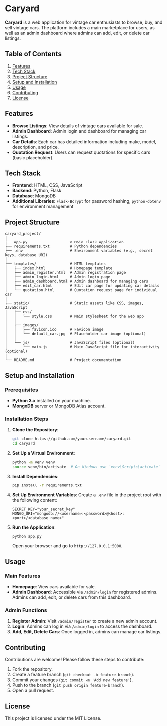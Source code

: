 # Caryard

**Caryard** is a web application for vintage car enthusiasts to browse, buy, and sell vintage cars. The platform includes a main marketplace for users, as well as an admin dashboard where admins can add, edit, or delete car listings.

## Table of Contents
1. [Features](#features)
2. [Tech Stack](#tech-stack)
3. [Project Structure](#project-structure)
4. [Setup and Installation](#setup-and-installation)
5. [Usage](#usage)
6. [Contributing](#contributing)
7. [License](#license)

## Features
- **Browse Listings**: View details of vintage cars available for sale.
- **Admin Dashboard**: Admin login and dashboard for managing car listings.
- **Car Details**: Each car has detailed information including make, model, description, and price.
- **Quotation Request**: Users can request quotations for specific cars (basic placeholder).

## Tech Stack
- **Frontend**: HTML, CSS, JavaScript
- **Backend**: Python, Flask
- **Database**: MongoDB
- **Additional Libraries**: `Flask-Bcrypt` for password hashing, `python-dotenv` for environment management

## Project Structure
```
caryard_project/
│
├── app.py                   # Main Flask application
├── requirements.txt         # Python dependencies
├── .env                     # Environment variables (e.g., secret keys, database URI)
│
├── templates/               # HTML templates
│   ├── index.html           # Homepage template
│   ├── admin_register.html  # Admin registration page
│   ├── admin_login.html     # Admin login page
│   ├── admin_dashboard.html # Admin dashboard for managing cars
│   ├── edit_car.html        # Edit car page for updating car details
│   └── quotation.html       # Quotation request page for individual car
│
├── static/                  # Static assets like CSS, images, JavaScript
│   ├── css/
│   │   └── style.css        # Main stylesheet for the web app
│   │
│   ├── images/
│   │   ├── favicon.ico      # Favicon image
│   │   └── default_car.jpg  # Placeholder car image (optional)
│   │
│   └── js/                  # JavaScript files (optional)
│       └── main.js          # Main JavaScript file for interactivity (optional)
│
└── README.md                # Project documentation
```

## Setup and Installation

### Prerequisites
- **Python 3.x** installed on your machine.
- **MongoDB** server or MongoDB Atlas account.

### Installation Steps

1. **Clone the Repository**:
   ```bash
   git clone https://github.com/yourusername/caryard.git
   cd caryard
   ```

2. **Set Up a Virtual Environment**:
   ```bash
   python -m venv venv
   source venv/bin/activate  # On Windows use `venv\Scripts\activate`
   ```

3. **Install Dependencies**:
   ```bash
   pip install -r requirements.txt
   ```

4. **Set Up Environment Variables**:
   Create a `.env` file in the project root with the following content:
   ```plaintext
   SECRET_KEY="your_secret_key"
   MONGO_URI="mongodb://<username>:<password>@<host>:<port>/<database_name>"
   ```

5. **Run the Application**:
   ```bash
   python app.py
   ```
   Open your browser and go to `http://127.0.0.1:5000`.

## Usage

### Main Features
- **Homepage**: View cars available for sale.
- **Admin Dashboard**: Accessible via `/admin/login` for registered admins. Admins can add, edit, or delete cars from this dashboard.

### Admin Functions
1. **Register Admin**: Visit `/admin/register` to create a new admin account.
2. **Login**: Admins can log in via `/admin/login` to access the dashboard.
3. **Add, Edit, Delete Cars**: Once logged in, admins can manage car listings.

## Contributing
Contributions are welcome! Please follow these steps to contribute:
1. Fork the repository.
2. Create a feature branch (`git checkout -b feature-branch`).
3. Commit your changes (`git commit -m 'Add new feature'`).
4. Push to the branch (`git push origin feature-branch`).
5. Open a pull request.

## License
This project is licensed under the MIT License.
